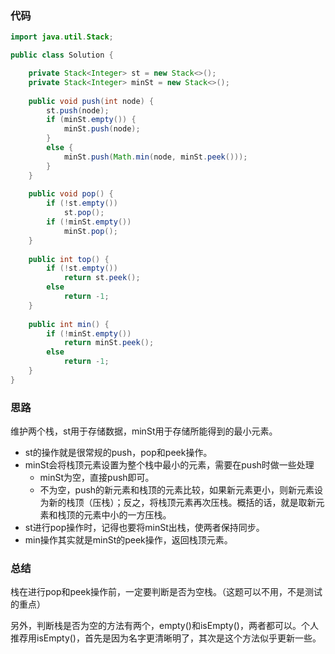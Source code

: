 ### 代码

``` java
import java.util.Stack;

public class Solution {

    private Stack<Integer> st = new Stack<>();
    private Stack<Integer> minSt = new Stack<>();
    
    public void push(int node) {
        st.push(node);
        if (minSt.empty()) {
            minSt.push(node);
        }
        else {
            minSt.push(Math.min(node, minSt.peek()));
        }
    }
    
    public void pop() {
        if (!st.empty())
            st.pop();
        if (!minSt.empty())
            minSt.pop();
    }
    
    public int top() {
        if (!st.empty())
            return st.peek();
        else
            return -1;
    }
    
    public int min() {
        if (!minSt.empty())
            return minSt.peek();
        else
            return -1;
    }
}
```



### 思路

维护两个栈，st用于存储数据，minSt用于存储所能得到的最小元素。

* st的操作就是很常规的push，pop和peek操作。
* minSt会将栈顶元素设置为整个栈中最小的元素，需要在push时做一些处理
  * minSt为空，直接push即可。
  * 不为空，push的新元素和栈顶的元素比较，如果新元素更小，则新元素设为新的栈顶（压栈）；反之，将栈顶元素再次压栈。概括的话，就是取新元素和栈顶的元素中小的一方压栈。
* st进行pop操作时，记得也要将minSt出栈，使两者保持同步。
* min操作其实就是minSt的peek操作，返回栈顶元素。



### 总结

栈在进行pop和peek操作前，一定要判断是否为空栈。（这题可以不用，不是测试的重点）

另外，判断栈是否为空的方法有两个，empty()和isEmpty()，两者都可以。个人推荐用isEmpty()，首先是因为名字更清晰明了，其次是这个方法似乎更新一些。
